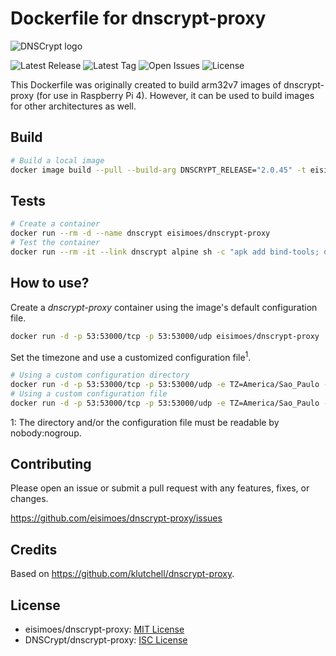 # Dockerfile for dnscrypt-proxy

![DNSCrypt logo](https://user-images.githubusercontent.com/31744379/127190173-92056864-f7d6-41fa-8888-cc6ab591c24b.png)

![Latest Release](https://badgen.net/github/release/eisimoes/dnscrypt-proxy?color=blue&label=Latest%20Release)
![Latest Tag](https://badgen.net/github/tag/eisimoes/dnscrypt-proxy?color=blue&label=Latest%20Tag)
![Open Issues](https://badgen.net/github/open-issues/eisimoes/dnscrypt-proxy?color=blue&label=Open%20Issues)
![License](https://badgen.net/github/license/eisimoes/dnscrypt-proxy?color=blue&label=License)


This Dockerfile was originally created to build arm32v7 images of dnscrypt-proxy (for use in Raspberry Pi 4). However, it can be used to build images for other architectures as well.

## Build

```bash
# Build a local image
docker image build --pull --build-arg DNSCRYPT_RELEASE="2.0.45" -t eisimoes/dnscrypt-proxy:2.0.45 .
```

## Tests

```bash
# Create a container
docker run --rm -d --name dnscrypt eisimoes/dnscrypt-proxy
# Test the container
docker run --rm -it --link dnscrypt alpine sh -c "apk add bind-tools; dig +dnssec -p 53000 dnscrypt.info @dnscrypt"
```

## How to use?

Create a *dnscrypt-proxy* container using the image's default configuration file.

```bash
docker run -d -p 53:53000/tcp -p 53:53000/udp eisimoes/dnscrypt-proxy
```

Set the timezone and use a customized configuration file<sup>1</sup>.

```bash
# Using a custom configuration directory
docker run -d -p 53:53000/tcp -p 53:53000/udp -e TZ=America/Sao_Paulo -v /path/to/config/:/etc/dnscrypt-proxy/ eisimoes/dnscrypt-proxy
# Using a custom configuration file
docker run -d -p 53:53000/tcp -p 53:53000/udp -e TZ=America/Sao_Paulo -v /path/to/config/file:/etc/dnscrypt-proxy/dnscrypt-proxy.toml eisimoes/dnscrypt-proxy
```
1: The directory and/or the configuration file must be readable by nobody:nogroup.

## Contributing

Please open an issue or submit a pull request with any features, fixes, or changes.

<https://github.com/eisimoes/dnscrypt-proxy/issues>

## Credits

Based on <https://github.com/klutchell/dnscrypt-proxy>.

## License

- eisimoes/dnscrypt-proxy: [MIT License](./LICENSE)
- DNSCrypt/dnscrypt-proxy: [ISC License](https://github.com/DNSCrypt/dnscrypt-proxy/blob/master/LICENSE)
